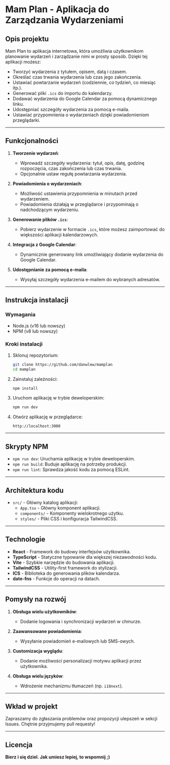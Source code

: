 # Mam Plan - Aplikacja do Zarządzania Wydarzeniami

## Opis projektu
Mam Plan to aplikacja internetowa, która umożliwia użytkownikom planowanie wydarzeń i zarządzanie nimi w prosty sposób. Dzięki tej aplikacji możesz:

- Tworzyć wydarzenia z tytułem, opisem, datą i czasem.
- Określać czas trwania wydarzenia lub czas jego zakończenia.
- Ustawiać powtarzanie wydarzeń (codziennie, co tydzień, co miesiąc itp.).
- Generować pliki `.ics` do importu do kalendarzy.
- Dodawać wydarzenia do Google Calendar za pomocą dynamicznego linku.
- Udostępniać szczegóły wydarzenia za pomocą e-maila.
- Ustawiać przypomnienia o wydarzeniach dzięki powiadomieniom przeglądarki.

---

## Funkcjonalności

1. **Tworzenie wydarzeń**:
   - Wprowadź szczegóły wydarzenia: tytuł, opis, datę, godzinę rozpoczęcia, czas zakończenia lub czas trwania.
   - Opcjonalnie ustaw regułę powtarzania wydarzenia.

2. **Powiadomienia o wydarzeniach**:
   - Możliwość ustawienia przypomnienia w minutach przed wydarzeniem.
   - Powiadomienia działają w przeglądarce i przypominają o nadchodzącym wydarzeniu.

3. **Generowanie plików `.ics`**:
   - Pobierz wydarzenie w formacie `.ics`, które możesz zaimportować do większości aplikacji kalendarzowych.

4. **Integracja z Google Calendar**:
   - Dynamicznie generowany link umożliwiający dodanie wydarzenia do Google Calendar.

5. **Udostępnianie za pomocą e-maila**:
   - Wysyłaj szczegóły wydarzenia e-mailem do wybranych adresatów.

---

## Instrukcja instalacji

### Wymagania
- Node.js (v16 lub nowszy)
- NPM (v8 lub nowszy)

### Kroki instalacji

1. Sklonuj repozytorium:
   ```bash
   git clone https://github.com/danwlew/mamplan
   cd mamplan
   ```

2. Zainstaluj zależności:
   ```bash
   npm install
   ```

3. Uruchom aplikację w trybie deweloperskim:
   ```bash
   npm run dev
   ```

4. Otwórz aplikację w przeglądarce:
   ```
   http://localhost:3000
   ```

---

## Skrypty NPM

- `npm run dev`: Uruchamia aplikację w trybie deweloperskim.
- `npm run build`: Buduje aplikację na potrzeby produkcji.
- `npm run lint`: Sprawdza jakość kodu za pomocą ESLint.

---

## Architektura kodu

- `src/` - Główny katalog aplikacji:
  - `App.tsx` - Główny komponent aplikacji.
  - `components/` - Komponenty wielokrotnego użytku.
  - `styles/` - Pliki CSS i konfiguracja TailwindCSS.

---

## Technologie

- **React** - Framework do budowy interfejsów użytkownika.
- **TypeScript** - Statyczne typowanie dla większej niezawodności kodu.
- **Vite** - Szybkie narzędzie do budowania aplikacji.
- **TailwindCSS** - Utility-first framework do stylizacji.
- **ICS** - Biblioteka do generowania plików kalendarza.
- **date-fns** - Funkcje do operacji na datach.

---

## Pomysły na rozwój

1. **Obsługa wielu użytkowników**:
   - Dodanie logowania i synchronizacji wydarzeń w chmurze.

2. **Zaawansowane powiadomienia**:
   - Wysyłanie powiadomień e-mailowych lub SMS-owych.

3. **Customizacja wyglądu**:
   - Dodanie możliwości personalizacji motywu aplikacji przez użytkownika.

4. **Obsługa wielu języków**:
   - Wdrożenie mechanizmu tłumaczeń (np. `i18next`).

---

## Wkład w projekt
Zapraszamy do zgłaszania problemów oraz propozycji ulepszeń w sekcji Issues. Chętnie przyjmujemy pull requesty!

---

## Licencja

**Bierz i się dziel. Jak umiesz lepiej, to wspomnij ;)**
